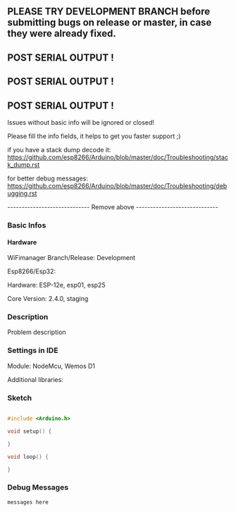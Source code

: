 ## PLEASE TRY DEVELOPMENT BRANCH before submitting bugs on release or master, in case they were already fixed. ##

## POST SERIAL OUTPUT !
## POST SERIAL OUTPUT !
## POST SERIAL OUTPUT !

Issues without basic info will be ignored or closed!

Please fill the info fields, it helps to get you faster support ;)

if you have a stack dump decode it:
https://github.com/esp8266/Arduino/blob/master/doc/Troubleshooting/stack_dump.rst

for better debug messages:
https://github.com/esp8266/Arduino/blob/master/doc/Troubleshooting/debugging.rst

----------------------------- Remove above -----------------------------

### Basic Infos

#### Hardware
WiFimanager Branch/Release:  Development

Esp8266/Esp32: 

Hardware:			ESP-12e, esp01, esp25

Core Version:      	2.4.0, staging

### Description

Problem description

### Settings in IDE

Module:  			NodeMcu, Wemos D1

Additional libraries: 

### Sketch

```cpp

#include <Arduino.h>

void setup() {

}

void loop() {

}
```

### Debug Messages

```
messages here
```

